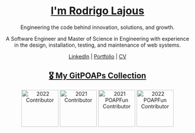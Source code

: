 <div align="center">
  <h1><a href="https://www.navarrolajous.com">I'm Rodrigo Lajous</a></h1>
  <p>Engineering the code behind innovation, solutions, and growth.</p>
  <p>A Software Engineer and Master of Science in Engineering with experience in the design, installation, testing, and maintenance of web systems.</p>
</div>

<div align="center">
  <a href="https://www.linkedin.com/in/rodrigo-lajous">LinkedIn</a> | 
  <a href="https://www.navarrolajous.com/">Portfolio</a> | 
  <a href="https://www.navarrolajous.com/resume.pdf">CV</a>
</div>


<h2 align="center"><a href="https://www.gitpoap.io/p/0x8c775808fffbb99208452698bc619cf9d07d8b2e">🎖 My GitPOAPs Collection</a></h2>
<p align="center">
  <a href="https://www.gitpoap.io/gp/49"><img src="https://assets.poap.xyz/gitpoap-2022-poapgallery-contributor-2022-logo-1649268307923.png" alt="2022 Contributor" height="100" width="100"></a>
  <a href="https://www.gitpoap.io/gp/48"><img src="https://assets.poap.xyz/gitpoap-2021-poapgallery-contributor-2021-logo-1649268211499.png" alt="2021 Contributor" height="100" width="100"></a>
  <a href="https://www.gitpoap.io/gp/27"><img src="https://assets.poap.xyz/gitpoap-2021-poapfun-contributor-2021-logo-1649266585011.png" alt="2021 POAPFun Contributor" height="100" width="100"></a>
  <a href="https://www.gitpoap.io/gp/28"><img src="https://assets.poap.xyz/gitpoap-2022-poapfun-contributor-2022-logo-1649266640542.png" alt="2022 POAPFun Contributor" height="100" width="100"></a>
</p>
